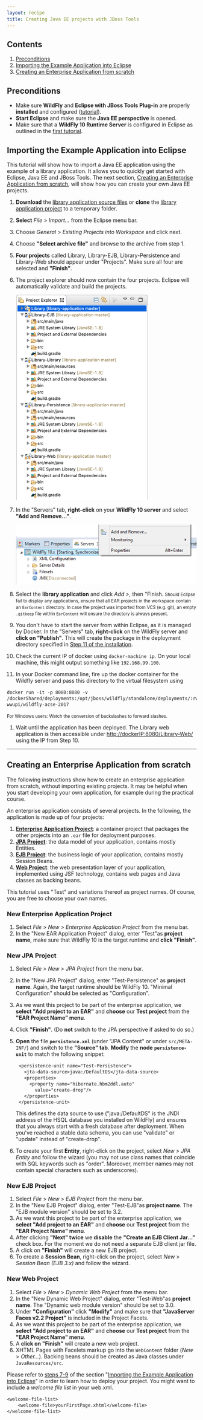 ```yaml
---
layout: recipe
title: Creating Java EE projects with JBoss Tools
---
```


## Contents

1. [Preconditions](#precond)
1. [Importing the Example Application into Eclipse](#import)
1. [Creating an Enterprise Application from scratch](#create)

## <a id="precond" name="precond" />Preconditions
* Make sure **WildFly** and **Eclipse with JBoss Tools Plug-in** are properly **installed** and configured ([tutorial](010_setting_up_environment_with_docker.html)).
* **Start Eclipse** and make sure the **Java EE perspective** is opened.
* Make sure that a **WildFly 10 Runtime Server** is configured in Eclipse as outlined in the [first tutorial](010_setting_up_environment_with_docker.html).

## <a id="import" name="import" />Importing the Example Application into Eclipse
This tutorial will show how to import a Java EE application using the example of a library application. It allows you to quickly get started with Eclipse, Java EE and JBoss Tools. The next section, [Creating an Enterprise Application from scratch](#create), will show how you can create your own Java EE projects.

1. **Download** the [library application source files](https://github.com/wwu-pi/library-application/archive/master.zip) or **clone** the [library application project](https://github.com/wwu-pi/library-application/) to a temporary folder.
1. **Select** *File* > *Import...* from the Eclipse menu bar.
1. Choose *General* > *Existing Projects into Workspace* and click next.
1. Choose **"Select archive file"** and browse to the archive from step 1.
1. **Four projects** called Library, Library-EJB, Library-Persistence and Library-Web should appear under "Projects". Make sure all four are selected and **"Finish"**.
1. The project explorer should now contain the four projects. Eclipse will automatically validate and build the projects.

    ![](images/library_projects.png)

1. <a id="import-deploy" name="import-deploy" />In the "Servers" tab, **right-click** on your **WildFly 10 server** and select **"Add and Remove..."**.

    ![](images/library_add.png)

1. Select the **library application** and click *Add >*, then "Finish. <small>Should Eclipse fail to display any applications, ensure that all EAR projects in the workspace contain an ``EarContent`` directory. In case the project was imported from VCS (e.g. git), an empty ``.gitkeep`` file within ``EarContent`` will ensure the directory is always present.</small>
1. You don't have to start the server from within Eclipse, as it is managed by Docker. In the "Servers" tab, **right-click** on the WildFly server and **click on "Publish"**. This will create the package in the deployment directory specified in [Step 11 of the installation](010_setting_up_environment_with_docker.html).
1. Check the current IP of docker using ``docker-machine ip``. On your local machine, this might output something like ``192.168.99.100``.
1. In your Docker command line, fire up the docker container for the Wildfly server and pass this directory to the virtual filesystem using
```
docker run -it -p 8080:8080 -v /dockerShared/deployments:/opt/jboss/wildfly/standalone/deployments/:rw wwupi/wildfly-acse-2017
```
<small>For Windows users: Watch the conversion of backslashes to forward slashes.</small>
1. Wait until the application has been deployed. The Library web application is then accessible under [http://dockerIP:8080/Library-Web/](http://dockerIP:8080/Library-Web/) using the IP from Step 10.

---

## <a id="create" name="create" />Creating an Enterprise Application from scratch
The following instructions show how to create an enterprise application from scratch, without importing existing projects. It may be helpful when you start developing your own application, for example during the practical course.

An enterprise application consists of several projects. In the following, the application is made up of four projects:

1. [**Enterprise Application Project**](#create-ear): a container project that packages the other projects into an ``.ear`` file for deployment purposes.
1. [**JPA Project**](#create-jpa): the data model of your application, contains mostly Entities.
1. [**EJB Project**](#create-ejb): the business logic of your application, contains mostly Session Beans.
1. [**Web Project**](#create-web): the web presentation layer of your application, implemented using JSF technology, contains web pages and Java classes as backing beans.

This tutorial uses "Test" and variations thereof as project names. Of course, you are free to choose your own names.

### <a id="create-ear" name="create-ear" />New Enterprise Application Project
1. Select *File* > *New* > *Enterprise Application Project* from the menu bar.
1. In the "New EAR Application Project" dialog, enter "Test"as **project name**, make sure that WildFly 10 is the target runtime and **click "Finish"**.

### <a id="create-jpa" name="create-jpa" />New JPA Project
1. Select *File* > *New* > *JPA Project* from the menu bar.
1. In the "New JPA Project" dialog, enter "Test-Persistence" as **project name**. Again, the target runtime should be WildFly 10. "Minimal Configuration" should be selected as "Configuration".
1. As we want this project to be part of the enterprise application, we **select "Add project to an EAR"** and **choose** our **Test project** from the **"EAR Project Name" menu**.
1. Click **"Finish"**. (Do **not** switch to the JPA perspective if asked to do so.)
1. **Open** the file **``persistence.xml``** (under "JPA Content" or under ``src/META-INF/``) and switch to the **"Source" tab**. **Modify** the **node** **``persistence-unit``** to match the following snippet:

        <persistence-unit name="Test-Persistence">
          <jta-data-source>java:/DefaultDS</jta-data-source>
          <properties>
            <property name="hibernate.hbm2ddl.auto"
              value="create-drop"/>
          </properties>
        </persistence-unit>

     This defines the data source to use ("java:/DefaultDS" is the JNDI address of the HSQL database you installed on WildFly) and ensures that you always start with a fresh database after deployment. When you've reached a stable data schema, you can use "validate" or "update" instead of "create-drop".

1. To create your first **Entity**, right-click on the project, select *New* > *JPA Entity* and follow the wizard (you may not use class names that coincide with SQL keywords such as "order". Moreover, member names may not contain special characters such as underscores).

### <a id="create-ejb" name="create-ejb" />New EJB Project
1. Select *File* > *New* > *EJB Project* from the menu bar.
1. In the "New EJB Project" dialog, enter&nbsp;"Test-EJB"as **project name**. The "EJB module version" should be set to 3.2.
1. As we want this project to be part of the enterprise application, we **select "Add project to an EAR"** and **choose** our **Test project** from the **"EAR Project Name" menu**.
1. After clicking **"Next" twice** we **disable** the **"Create an EJB Client Jar..."** check box. For the moment we do not need a separate EJB client jar file.
1. A click on **"Finish"** will create a new EJB project.
1. To create a **Session Bean**, right-click on the project, select *New* > *Session Bean (EJB 3.x)* and follow the wizard.

### <a id="create-web" name="create-web" />New Web Project
1. Select *File* > *New* > *Dynamic Web Project* from the menu bar.
1. In the "New Dynamic Web Project" dialog, enter "Test-Web"as **project name**. The "Dynamic web module version" should be set to 3.0.
1. Under **"Configuration"** click **"Modify"** and make sure that **"JavaServer Faces v2.2 Project"** is included in the Project Facets.
1. As we want this project to be part of the enterprise application, we **select "Add project to an EAR"** and **choose** our **Test project** from the **"EAR Project Name" menu**.
1. A **click on "Finish"** will create a new web project.
1. XHTML Pages with Facelets markup go into the ``WebContent`` folder (*New* > *Other...*). Backing beans should be created as Java classes under ``JavaResources/src``.

Please refer to [steps 7-9](#import-deploy) of the section "[Importing the Example Application into Eclipse](#import-deploy)" in order to learn how to deploy your project.
You might want to include a *welcome file list* in your web.xml.

    <welcome-file-list>
        <welcome-file>yourFirstPage.xhtml</welcome-file>
    </welcome-file-list>
